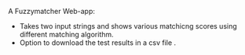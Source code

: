 A Fuzzymatcher Web-app:
* Takes two input strings and shows various matchicng scores using different matching algorithm.
* Option to download the test results in a csv file .

  
